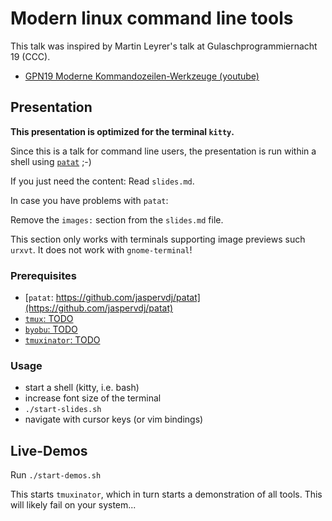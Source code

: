 # Modern linux command line tools

This talk was inspired by Martin Leyrer's talk at Gulaschprogrammiernacht 19 (CCC).

- [GPN19 Moderne Kommandozeilen-Werkzeuge
  (youtube)](https://www.youtube.com/watch?v=8d8-PpcLc24&t=12s)

## Presentation

**This presentation is optimized for the terminal `kitty`.**

Since this is a talk for command line users,
the presentation is run within a shell using
[`patat`](https://github.com/jaspervdj/patat) ;-)

If you just need the content: Read `slides.md`.

In case you have problems with `patat`:

Remove the `images:` section from the `slides.md` file.

This section only works with terminals supporting image previews such `urxvt`.
It does not work with `gnome-terminal`!

### Prerequisites

- [`patat`: https://github.com/jaspervdj/patat](https://github.com/jaspervdj/patat)
- [`tmux`: TODO](TODO)
- [`byobu`: TODO](TODO)
- [`tmuxinator`: TODO](TODO)

### Usage

- start a shell (kitty, i.e. bash)
- increase font size of the terminal
- `./start-slides.sh`
- navigate with cursor keys (or vim bindings)

## Live-Demos

Run `./start-demos.sh`

This starts `tmuxinator`, which in turn starts a demonstration of all tools.
This will likely fail on your system...

